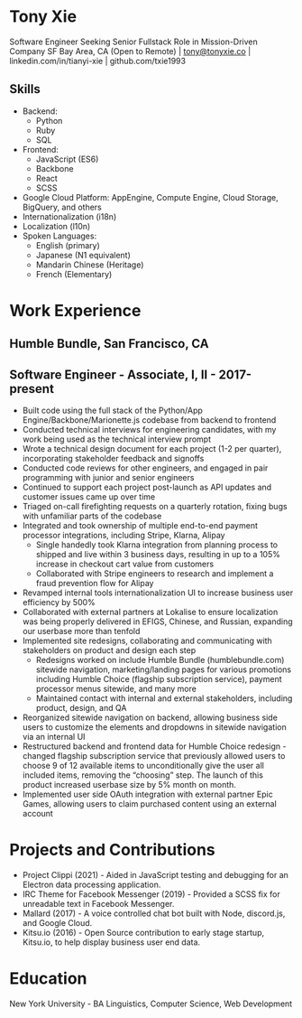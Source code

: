 # Tony Xie
Software Engineer Seeking Senior Fullstack Role in Mission-Driven Company
SF Bay Area, CA (Open to Remote) | tony@tonyxie.co  | linkedin.com/in/tianyi-xie | github.com/txie1993


## Skills
- Backend: 
    - Python
    - Ruby
    - SQL
- Frontend: 
    - JavaScript (ES6)
    - Backbone
    - React
    - SCSS
- Google Cloud Platform: AppEngine, Compute Engine, Cloud Storage, BigQuery, and others
- Internationalization (i18n)
- Localization (l10n)
- Spoken Languages:  
    - English (primary)
    - Japanese (N1 equivalent)
    - Mandarin Chinese (Heritage)
    - French (Elementary)


# Work Experience
## Humble Bundle, San Francisco, CA 
## Software Engineer - Associate, I, II - 2017-present
- Built code using the full stack of the Python/App Engine/Backbone/Marionette.js codebase from backend to frontend
- Conducted technical interviews for engineering candidates, with my work being used as the technical interview prompt
- Wrote a technical design document for each project (1-2 per quarter), incorporating stakeholder feedback and signoffs
- Conducted code reviews for other engineers, and engaged in pair programming with junior and senior engineers
- Continued to support each project post-launch as API updates and customer issues came up over time
- Triaged on-call firefighting requests on a quarterly rotation, fixing bugs with unfamiliar parts of the codebase
- Integrated and took ownership of multiple end-to-end payment processor integrations, including Stripe, Klarna, Alipay
    - Single handedly took Klarna integration from planning process to shipped and live within 3 business days, resulting in up to a 105% increase in checkout cart value from customers
    - Collaborated with Stripe engineers to research and implement a fraud prevention flow for Alipay
- Revamped internal tools internationalization UI to increase business user efficiency by 500%
- Collaborated with external partners at Lokalise to ensure localization was being properly delivered in EFIGS, Chinese, and Russian, expanding our userbase more than tenfold
- Implemented site redesigns, collaborating and communicating with stakeholders on product and design each step
    - Redesigns worked on include Humble Bundle (humblebundle.com) sitewide navigation, marketing/landing pages for various promotions including Humble Choice (flagship subscription service), payment processor menus sitewide, and many more
    - Maintained contact with internal and external stakeholders, including product, design, and QA
- Reorganized sitewide navigation on backend, allowing business side users to customize the elements and dropdowns in sitewide navigation via an internal UI
- Restructured backend and frontend data for Humble Choice redesign - changed flagship subscription service that previously allowed users to choose 9 of 12 available items to unconditionally give the user all included items, removing the “choosing” step. The launch of this product increased userbase size by 5% month on month.
- Implemented user side OAuth integration with external partner Epic Games, allowing users to claim purchased content using an external account

# Projects and Contributions
- Project Clippi (2021) - Aided in JavaScript testing and debugging for an Electron data processing application.
- IRC Theme for Facebook Messenger (2019) - Provided a SCSS fix for unreadable text in Facebook Messenger.
- Mallard (2017) - A voice controlled chat bot built with Node, discord.js, and Google Cloud.
- Kitsu.io (2016) - Open Source contribution to early stage startup, Kitsu.io, to help display business user end data.

# Education
New York University - BA Linguistics, Computer Science, Web Development
